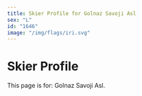 ```yaml
---
title: Skier Profile for Golnaz Savoji Asl
sex: "L"
id: "1646"
image: "/img/flags/iri.svg" 
---
```


# Skier Profile

This page is for: Golnaz Savoji Asl.
    